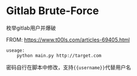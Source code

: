 # Gitlab Brute-Force

枚举gitlab用户并爆破

FROM: https://www.t00ls.com/articles-69405.html

```
useage:
	python main.py http://target.com
```

密码自行在脚本中修改，支持`{{username}}`代替用户名
